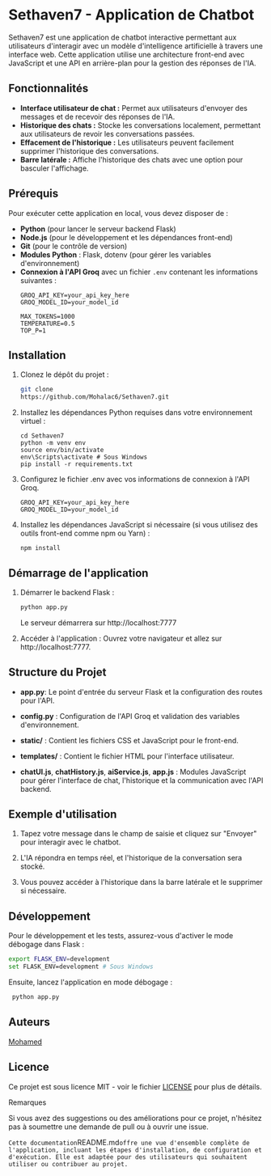 # Sethaven7 - Application de Chatbot

Sethaven7 est une application de chatbot interactive permettant aux utilisateurs d'interagir avec un modèle d'intelligence artificielle à travers une interface web. Cette application utilise une architecture front-end avec JavaScript et une API en arrière-plan pour la gestion des réponses de l'IA.

## Fonctionnalités

- **Interface utilisateur de chat :** Permet aux utilisateurs d'envoyer des messages et de recevoir des réponses de l'IA.
- **Historique des chats :** Stocke les conversations localement, permettant aux utilisateurs de revoir les conversations passées.
- **Effacement de l'historique :** Les utilisateurs peuvent facilement supprimer l'historique des conversations.
- **Barre latérale :** Affiche l'historique des chats avec une option pour basculer l'affichage.

## Prérequis

Pour exécuter cette application en local, vous devez disposer de :

- **Python** (pour lancer le serveur backend Flask)
- **Node.js** (pour le développement et les dépendances front-end)
- **Git** (pour le contrôle de version)
- **Modules Python** : Flask, dotenv (pour gérer les variables d'environnement)
- **Connexion à l'API Groq** avec un fichier `.env` contenant les informations suivantes :
  ```
  GROQ_API_KEY=your_api_key_here
  GROQ_MODEL_ID=your_model_id
  
  MAX_TOKENS=1000
  TEMPERATURE=0.5
  TOP_P=1
  ```

## Installation

1. Clonez le dépôt du projet :

   ```bash
   git clone
   https://github.com/Mohalac6/Sethaven7.git
   ```

2. Installez les dépendances Python requises dans votre environnement virtuel :

   ```
   cd Sethaven7
   python -m venv env
   source env/bin/activate
   env\Scripts\activate # Sous Windows
   pip install -r requirements.txt
   ```

4. Configurez le fichier .env avec vos informations de connexion à l'API Groq.

   ```
   GROQ_API_KEY=your_api_key_here
   GROQ_MODEL_ID=your_model_id
   ```
5. Installez les dépendances JavaScript si nécessaire (si vous utilisez des outils front-end comme npm ou Yarn) :
   
   ```node
   npm install
   ```

## Démarrage de l'application

1. Démarrer le backend Flask :

   ```bash
   python app.py
   ```

   Le serveur démarrera sur http://localhost:7777

2. Accéder à l'application : Ouvrez votre navigateur et allez sur http://localhost:7777.


## Structure du Projet

- **app.py**: Le point d'entrée du serveur Flask et la configuration des routes pour l'API.

- **config.py** : Configuration de l'API Groq et validation des variables d'environnement.

- **static/** : Contient les fichiers CSS et JavaScript pour le front-end.

- **templates/** : Contient le fichier HTML pour l'interface utilisateur.

- **chatUI.js**, **chatHistory.js**, **aiService.js**, **app.js** : Modules JavaScript pour gérer l'interface de chat, l'historique et la communication avec l'API backend.


## Exemple d'utilisation

1. Tapez votre message dans le champ de saisie et cliquez sur "Envoyer" pour interagir avec le chatbot.


2. L'IA répondra en temps réel, et l'historique de la conversation sera stocké.


3. Vous pouvez accéder à l'historique dans la barre latérale et le supprimer si nécessaire.


## Développement

Pour le développement et les tests, assurez-vous d'activer le mode débogage dans Flask :

  ```bash
  export FLASK_ENV=development
  set FLASK_ENV=development # Sous Windows 
  ```

Ensuite, lancez l'application en mode débogage :

  ```bash
   python app.py
  ```

## Auteurs

[Mohamed](https://github.com/Mohalac6)


## Licence

Ce projet est sous licence MIT - voir le fichier [LICENSE](LICENSE.md) pour plus de détails.

Remarques

Si vous avez des suggestions ou des améliorations pour ce projet, n'hésitez pas à soumettre une demande de pull ou à ouvrir une issue.

`
Cette documentation `README.md` offre une vue d'ensemble complète de l'application, incluant les étapes d'installation, de configuration et d'exécution. Elle est adaptée pour des utilisateurs qui souhaitent utiliser ou contribuer au projet.
`
